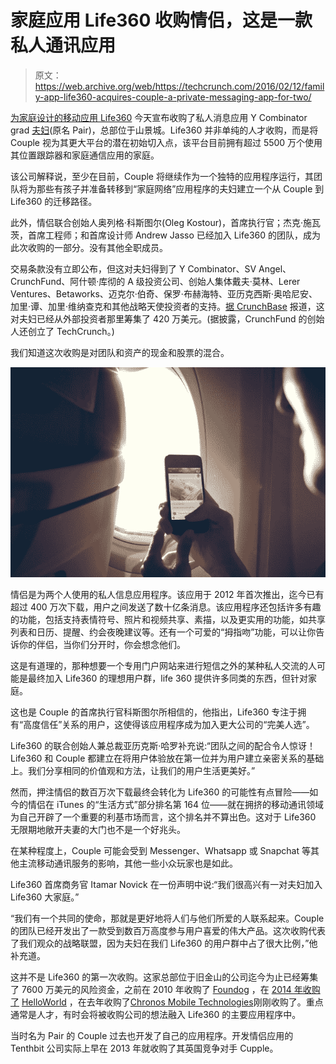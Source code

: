 # 家庭应用 Life360 收购情侣，这是一款私人通讯应用 

> 原文：<https://web.archive.org/web/https://techcrunch.com/2016/02/12/family-app-life360-acquires-couple-a-private-messaging-app-for-two/>

[为家庭设计的移动应用 Life360](https://web.archive.org/web/20221208062449/http://www.life360.com/) 今天宣布收购了私人消息应用 Y Combinator grad [夫妇](https://web.archive.org/web/20221208062449/http://couple.me/)(原名 Pair)，总部位于山景城。Life360 并非单纯的人才收购，而是将 Couple 视为其更大平台的潜在初始切入点，该平台目前拥有超过 5500 万个使用其位置跟踪器和家庭通信应用的家庭。

该公司解释说，至少在目前，Couple 将继续作为一个独特的应用程序运行，其团队将为那些有孩子并准备转移到“家庭网络”应用程序的夫妇建立一个从 Couple 到 Life360 的迁移路径。

此外，情侣联合创始人奥列格·科斯图尔(Oleg Kostour)，首席执行官；杰克·施瓦茨，首席工程师；和首席设计师 Andrew Jasso 已经加入 Life360 的团队，成为此次收购的一部分。没有其他全职成员。

交易条款没有立即公布，但这对夫妇得到了 Y Combinator、SV Angel、CrunchFund、阿什顿·库彻的 A 级投资公司、创始人集体戴夫·莫林、Lerer Ventures、Betaworks、迈克尔·伯奇、保罗·布赫海特、亚历克西斯·奥哈尼安、加里·谭、加里·维纳查克和其他战略天使投资者的支持。[据 CrunchBase](https://web.archive.org/web/20221208062449/https://www.crunchbase.com/organization/couple#/entity) 报道，这对夫妇已经从外部投资者那里筹集了 420 万美元。(据披露，CrunchFund 的创始人还创立了 TechCrunch。)

我们知道这次收购是对团队和资产的现金和股票的混合。

![coupleapp](img/f57640c0ad81d964d5e9e4aabe6f128f.png)

情侣是为两个人使用的私人信息应用程序。该应用于 2012 年首次推出，迄今已有超过 400 万次下载，用户之间发送了数十亿条消息。该应用程序还包括许多有趣的功能，包括支持表情符号、照片和视频共享、素描，以及更实用的功能，如共享列表和日历、提醒、约会夜晚建议等。还有一个可爱的“拇指吻”功能，可以让你告诉你的伴侣，当你们分开时，你会想念他们。

这是有道理的，那种想要一个专用门户网站来进行短信之外的某种私人交流的人可能是最终加入 Life360 的理想用户群，life 360 提供许多同类的东西，但针对家庭。

这也是 Couple 的首席执行官科斯图尔所相信的，他指出，Life360 专注于拥有“高度信任”关系的用户，这使得该应用程序成为加入更大公司的“完美人选”。

Life360 的联合创始人兼总裁亚历克斯·哈罗补充说:“团队之间的配合令人惊讶！Life360 和 Couple 都建立在将用户体验放在第一位并为用户建立亲密关系的基础上。我们分享相同的价值观和方法，让我们的用户生活更美好。”

然而，押注情侣的数百万次下载最终会转化为 Life360 的可能性有点冒险——如今的情侣在 iTunes 的“生活方式”部分排名第 164 位——就在拥挤的移动通讯领域为自己开辟了一个重要的利基市场而言，这个排名并不算出色。这对于 Life360 无限期地敞开夫妻的大门也不是一个好兆头。

在某种程度上，Couple 可能会受到 Messenger、Whatsapp 或 Snapchat 等其他主流移动通讯服务的影响，其他一些小众玩家也是如此。

Life360 首席商务官 Itamar Novick 在一份声明中说:“我们很高兴有一对夫妇加入 Life360 大家庭。”

“我们有一个共同的使命，那就是更好地将人们与他们所爱的人联系起来。Couple 的团队已经开发出了一款受到数百万高度参与用户喜爱的伟大产品。这次收购代表了我们观众的战略联盟，因为夫妇在我们 Life360 的用户群中占了很大比例，”他补充道。

这并不是 Life360 的第一次收购。这家总部位于旧金山的公司迄今为止已经筹集了 7600 万美元的风险资金，之前在 2010 年收购了 [Foundog](https://web.archive.org/web/20221208062449/https://www.crunchbase.com/organization/foundog) ，在 [2014 年收购了](https://web.archive.org/web/20221208062449/https://beta.techcrunch.com/2014/10/21/life360-acquires-two-month-old-helloworld/) [HelloWorld](https://web.archive.org/web/20221208062449/https://www.crunchbase.com/organization/helloworld-2) ，在去年收购了[Chronos Mobile Technologies](https://web.archive.org/web/20221208062449/https://www.crunchbase.com/organization/chronos-mobile-technologies)刚刚收购了。重点通常是人才，有时会将被收购公司的想法融入 Life360 的主要应用程序中。

当时名为 Pair 的 Couple 过去也开发了自己的应用程序。开发情侣应用的 Tenthbit 公司实际上早在 2013 年就收购了其英国竞争对手 Cupple。